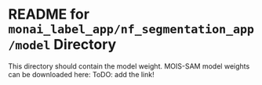 # README for `monai_label_app/nf_segmentation_app/model` Directory

This directory should contain the model weight. MOIS-SAM model weights can be downloaded here: ToDO: add the link!
